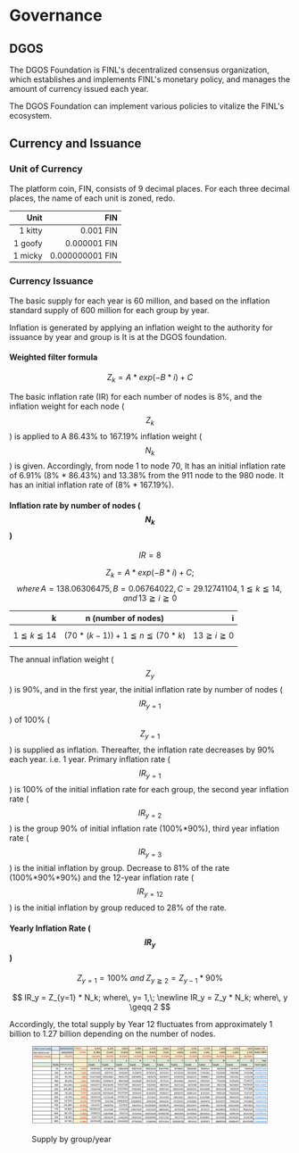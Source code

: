 # Governance

## DGOS

The DGOS Foundation is FINL's decentralized consensus organization, which establishes and implements FINL's monetary policy, and manages the amount of currency issued each year.

The DGOS Foundation can implement various policies to vitalize the FINL's ecosystem.

## Currency and Issuance

### Unit of Currency

The platform coin, FIN, consists of 9 decimal places. For each three decimal places, the name of each unit is zoned, redo.

|    Unit |             FIN |
| ------: | --------------: |
| 1 kitty |       0.001 FIN |
| 1 goofy |    0.000001 FIN |
| 1 micky | 0.000000001 FIN |

### Currency Issuance

The basic supply for each year is 60 million, and based on the inflation standard supply of 600 million for each group by year.

Inflation is generated by applying an inflation weight to the authority for issuance by year and group is It is at the DGOS foundation.

#### Weighted filter formula

$$
Z_k = A * exp(-B *i) + C
$$

The basic inflation rate (IR) for each number of nodes is 8%, and the inflation weight for each node ($$Z_k$$ ) is applied to A 86.43% to 167.19% inflation weight ($$N_k$$ ) is given. Accordingly, from node 1 to node 70, It has an initial inflation rate of 6.91% (8% \* 86.43%) and 13.38% from the 911 node to the 980 node. It has an initial inflation rate of (8% \* 167.19%).

#### Inflation rate by number of nodes ($$N_k$$)

$$IR=8%$$

$$Z_k = A * exp (-B * i ) + C;$$$$where\, A = 138.06306475, B = 0.06764022, C = 29.12741104, 1 \leqq k \leqq 14, and\, 13 \geqq i \geqq 0$$

|                      k |          n (number of nodes)          |                      i |
| ---------------------: | :-----------------------------------: | ---------------------: |
| $$1 \leqq k \leqq 14$$ | $$(70*(k-1))+1 \leqq n \leqq (70*k)$$ | $$13 \geqq i \geqq 0$$ |

The annual inflation weight ($$Z_y$$) is 90%, and in the first year, the initial inflation rate by number of nodes ($$IR_{y=1}$$) of 100% ($$Z_{y=1}$$) is supplied as inflation. Thereafter, the inflation rate decreases by 90% each year. i.e. 1 year. Primary inflation rate ($$IR_{y=1}$$) is 100% of the initial inflation rate for each group, the second year inflation rate ($$IR_{y=2}$$) is the group 90% of initial inflation rate (100%\*90%), third year inflation rate ($$IR_{y=3}$$) is the initial inflation by group. Decrease to 81% of the rate (100%\*90%\*90%) and the 12-year inflation rate ($$IR_{y=12}$$) is the initial inflation by group reduced to 28% of the rate.

#### Yearly Inflation Rate ($$IR_y$$)

$$
Z_{y=1} = 100\%\; and\; Z_{y\geqq2} = Z_{y-1}*90\%
$$

$$
IR_y = Z_{y=1} * N_k; where\, y= 1,\; \newline IR_y = Z_y * N_k; where\, y \geqq 2
$$

Accordingly, the total supply by Year 12 fluctuates from approximately 1 billion to 1.27 billion depending on the number of nodes.

<figure><img src="../../.gitbook/assets/image (1).png" alt=""><figcaption><p>Supply by group/year</p></figcaption></figure>

##
